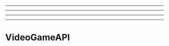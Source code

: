 -------------------------------------------------------------------------
----------------------------------------------------------------------------------------------------
----------------------------------------------------------------------------------------------------
-------------------------------------------------------
# VideoGameAPI
